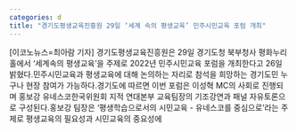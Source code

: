 ```yaml
---
categories: d
title: "경기도평생교육진흥원 29일 ‘세계 속의 평생교육’ 민주시민교육 포럼 개최"
---
```

[이코노뉴스=최아람 기자] 경기도평생교육진흥원은 29일 경기도청 북부청사 평화누리홀에서 ‘세계속의 평생교육’을 주제로 2022년 민주시민교육 포럼을 개최한다고 26일 밝혔다.민주시민교육과 평생교육에 대해 논의하는 자리로 참석을 희망하는 경기도민 누구나 현장 참여가 가능하다.경기도에 따르면 이번 포럼은 이성혁 MC의 사회로 진행되며 홍보강 유네스코한국위원회 지적 연대본부 교육팀장의 기조강연과 패널 자유토론으로 구성된다.홍보강 팀장은 ‘평생학습으로서의 시민교육 - 유네스코를 중심으로’라는 주제로 평생교육의 필요성과 시민교육의 중요성에